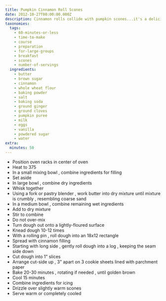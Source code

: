 ```yaml
---
title: Pumpkin Cinnamon Roll Scones
date: 2012-10-27T00:00:00.000Z
description: Cinnamon rolls collide with pumpkin scones...it's a delicious combination!
taxonomies:
  tags:
    - 60-minutes-or-less
    - time-to-make
    - course
    - preparation
    - for-large-groups
    - breakfast
    - scones
    - number-of-servings
  ingredients:
    - butter
    - brown sugar
    - cinnamon
    - whole wheat flour
    - baking powder
    - salt
    - baking soda
    - ground ginger
    - ground cloves
    - pumpkin puree
    - milk
    - eggs
    - vanilla
    - powdered sugar
    - water
extra:
  minutes: 50
---
```

 - Position oven racks in center of oven
 - Heat to 375
 - In a small mixing bowl , combine ingredients for filling
 - Set aside
 - In large bowl , combine dry ingredients
 - Whisk together
 - Using a fork or pastry blender , work butter into dry mixture until mixture is crumbly , resembling coarse sand
 - In a medium bowl , combine remaining wet ingredients
 - Add to dry mixture
 - Stir to combine
 - Do not over-mix
 - Turn dough out onto a lightly-floured surface
 - Knead dough 10-12 times
 - With a rolling pin , roll dough into an 18x12 rectangle
 - Spread with cinnamon filling
 - Starting with long side , gently roll dough into a log , keeping the seam side down
 - Cut dough into 1" slices
 - Arrange cut-side up , 3" apart on 3 cookie sheets lined with parchment paper
 - Bake 20-30 minutes , rotating if needed , until golden brown
 - Cool 15 minutes
 - Combine ingredients for icing
 - Drizzle over slightly warm scones
 - Serve warm or completely cooled
